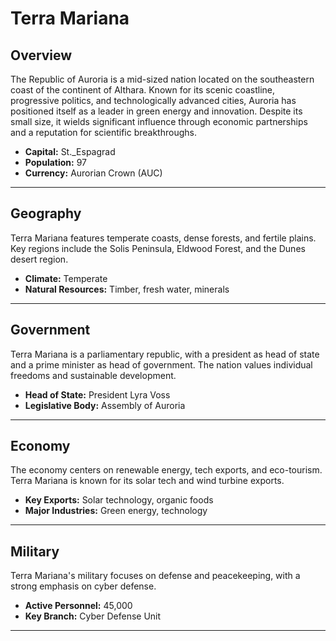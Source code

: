 # Terra Mariana

## Overview
The Republic of Auroria is a mid-sized nation located on the southeastern coast of the continent of Althara. Known for its scenic coastline, progressive politics, and technologically advanced cities, Auroria has positioned itself as a leader in green energy and innovation. Despite its small size, it wields significant influence through economic partnerships and a reputation for scientific breakthroughs.

- **Capital:** St._Espagrad
- **Population:** 97
- **Currency:** Aurorian Crown (AUC)

---

## Geography
Terra Mariana features temperate coasts, dense forests, and fertile plains. Key regions include the Solis Peninsula, Eldwood Forest, and the Dunes desert region.

- **Climate:** Temperate
- **Natural Resources:** Timber, fresh water, minerals

---

## Government
Terra Mariana is a parliamentary republic, with a president as head of state and a prime minister as head of government. The nation values individual freedoms and sustainable development.

- **Head of State:** President Lyra Voss
- **Legislative Body:** Assembly of Auroria

---

## Economy
The economy centers on renewable energy, tech exports, and eco-tourism. Terra Mariana is known for its solar tech and wind turbine exports.

- **Key Exports:** Solar technology, organic foods
- **Major Industries:** Green energy, technology

---

## Military
Terra Mariana's military focuses on defense and peacekeeping, with a strong emphasis on cyber defense.

- **Active Personnel:** 45,000
- **Key Branch:** Cyber Defense Unit

---

